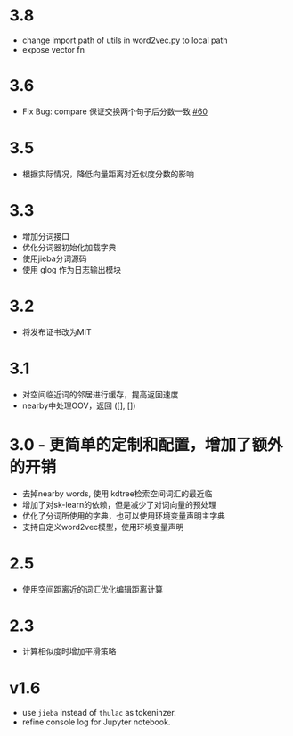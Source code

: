 # 3.8
* change import path of utils in word2vec.py to local path
* expose vector fn

# 3.6
* Fix Bug: compare 保证交换两个句子后分数一致 [#60](https://github.com/huyingxi/Synonyms/issues/60)

# 3.5
* 根据实际情况，降低向量距离对近似度分数的影响

# 3.3
* 增加分词接口
* 优化分词器初始化加载字典
* 使用jieba分词源码
* 使用 glog 作为日志输出模块

# 3.2
* 将发布证书改为MIT

# 3.1
* 对空间临近词的邻居进行缓存，提高返回速度
* nearby中处理OOV，返回 ([], [])

# 3.0 - 更简单的定制和配置，增加了额外的开销
* 去掉nearby words, 使用 kdtree检索空间词汇的最近临
* 增加了对sk-learn的依赖，但是减少了对词向量的预处理
* 优化了分词所使用的字典，也可以使用环境变量声明主字典
* 支持自定义word2vec模型，使用环境变量声明

# 2.5
* 使用空间距离近的词汇优化编辑距离计算

# 2.3
* 计算相似度时增加平滑策略

# v1.6
* use ```jieba``` instead of ```thulac``` as tokeninzer.
* refine console log for Jupyter notebook.